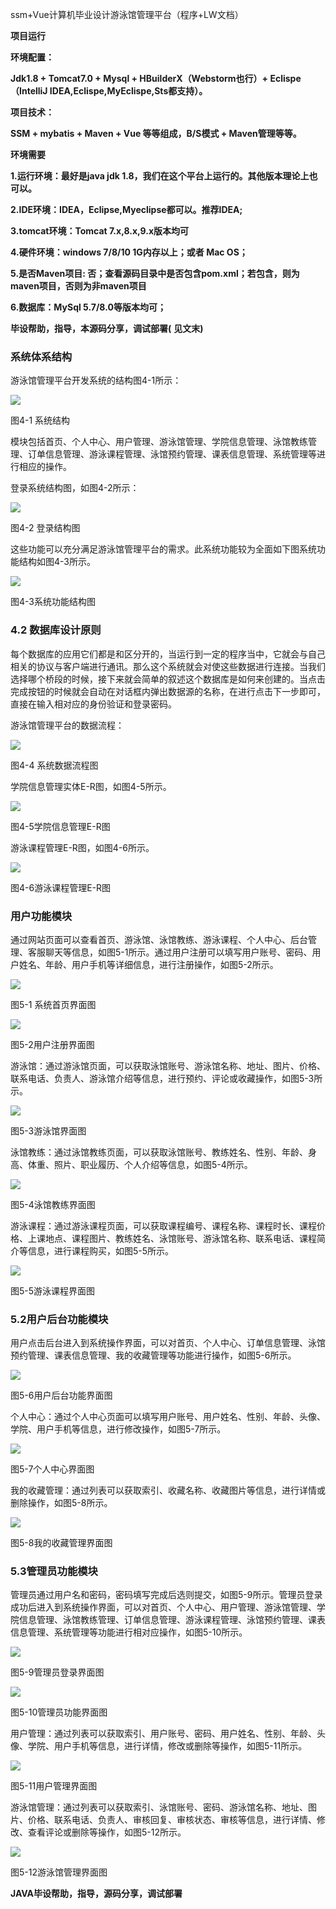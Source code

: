 ssm+Vue计算机毕业设计游泳馆管理平台（程序+LW文档）

**项目运行**

**环境配置：**

**Jdk1.8 + Tomcat7.0 + Mysql + HBuilderX（Webstorm也行）+ Eclispe（IntelliJ
IDEA,Eclispe,MyEclispe,Sts都支持）。**

**项目技术：**

**SSM + mybatis + Maven + Vue 等等组成，B/S模式 + Maven管理等等。**

**环境需要**

**1.运行环境：最好是java jdk 1.8，我们在这个平台上运行的。其他版本理论上也可以。**

**2.IDE环境：IDEA，Eclipse,Myeclipse都可以。推荐IDEA;**

**3.tomcat环境：Tomcat 7.x,8.x,9.x版本均可**

**4.硬件环境：windows 7/8/10 1G内存以上；或者 Mac OS；**

**5.是否Maven项目: 否；查看源码目录中是否包含pom.xml；若包含，则为maven项目，否则为非maven项目**

**6.数据库：MySql 5.7/8.0等版本均可；**

**毕设帮助，指导，本源码分享，调试部署(** **见文末)**

### 系统体系结构

游泳馆管理平台开发系统的结构图4-1所示：

![](./res/5d9435323f4d4852aeb3ab29c12b6037.png)

图4-1 系统结构

模块包括首页、个人中心、用户管理、游泳馆管理、学院信息管理、泳馆教练管理、订单信息管理、游泳课程管理、泳馆预约管理、课表信息管理、系统管理等进行相应的操作。

登录系统结构图，如图4-2所示：

![](./res/48832da041204c63858647628712cd50.png)

图4-2 登录结构图

这些功能可以充分满足游泳馆管理平台的需求。此系统功能较为全面如下图系统功能结构如图4-3所示。

![](./res/9ce912a9c21b413c9fd86833d4d9a2c7.png)

图4-3系统功能结构图

### 4.2 数据库设计原则

每个数据库的应用它们都是和区分开的，当运行到一定的程序当中，它就会与自己相关的协议与客户端进行通讯。那么这个系统就会对使这些数据进行连接。当我们选择哪个桥段的时候，接下来就会简单的叙述这个数据库是如何来创建的。当点击完成按钮的时候就会自动在对话框内弹出数据源的名称，在进行点击下一步即可，直接在输入相对应的身份验证和登录密码。

游泳馆管理平台的数据流程：

![](./res/8d2087c540124a798fbf007b8a8b2d76.png)

图4-4 系统数据流程图

学院信息管理实体E-R图，如图4-5所示。

![](./res/0b234e39bbfa42a68adaa2b4e1c29ba7.png)

图4-5学院信息管理E-R图

游泳课程管理E-R图，如图4-6所示。

![](./res/00044eb1915d4363af7f56848a2b0aef.png)

图4-6游泳课程管理E-R图

### 用户功能模块

通过网站页面可以查看首页、游泳馆、泳馆教练、游泳课程、个人中心、后台管理、客服聊天等信息，如图5-1所示。通过用户注册可以填写用户账号、密码、用户姓名、年龄、用户手机等详细信息，进行注册操作，如图5-2所示。

![](./res/123d64c20d4d44039cadaca4640aa3a6.png)

图5-1 系统首页界面图

![](./res/0c3bee633ead4302a0ec646216dc1b32.png)

图5-2用户注册界面图

游泳馆：通过游泳馆页面，可以获取泳馆账号、游泳馆名称、地址、图片、价格、联系电话、负责人、游泳馆介绍等信息，进行预约、评论或收藏操作，如图5-3所示。

![](./res/59ce5805f8af4d19a502c701f0ff1835.png)

图5-3游泳馆界面图

泳馆教练：通过泳馆教练页面，可以获取泳馆账号、教练姓名、性别、年龄、身高、体重、照片、职业履历、个人介绍等信息，如图5-4所示。

![](./res/50e56514e15244ccb160e2e540cf9ee2.png)

图5-4泳馆教练界面图

游泳课程：通过游泳课程页面，可以获取课程编号、课程名称、课程时长、课程价格、上课地点、课程图片、教练姓名、泳馆账号、游泳馆名称、联系电话、课程简介等信息，进行课程购买，如图5-5所示。

![](./res/7eba6928d42e41929eb6f0b0e8f9af27.png)

图5-5游泳课程界面图

### 5.2用户后台功能模块

用户点击后台进入到系统操作界面，可以对首页、个人中心、订单信息管理、泳馆预约管理、课表信息管理、我的收藏管理等功能进行操作，如图5-6所示。

![](./res/33bb2499b3e24ac890b9133b1d63b84d.png)

图5-6用户后台功能界面图

个人中心：通过个人中心页面可以填写用户账号、用户姓名、性别、年龄、头像、学院、用户手机等信息，进行修改操作，如图5-7所示。

![](./res/c9ac5812dee14ebd944bc48263797d5a.png)

图5-7个人中心界面图

我的收藏管理：通过列表可以获取索引、收藏名称、收藏图片等信息，进行详情或删除操作，如图5-8所示。

![](./res/b152deeb7eff4aa7a1ad356ea7e56593.png)

图5-8我的收藏管理界面图

### 5.3管理员功能模块

管理员通过用户名和密码，密码填写完成后选则提交，如图5-9所示。管理员登录成功后进入到系统操作界面，可以对首页、个人中心、用户管理、游泳馆管理、学院信息管理、泳馆教练管理、订单信息管理、游泳课程管理、泳馆预约管理、课表信息管理、系统管理等功能进行相对应操作，如图5-10所示。

![](./res/f7576d55d8de4129ab4d57d4ce1bef93.png)

图5-9管理员登录界面图

![](./res/208fbcf79f7248d687bfc1bd236f4557.png)

图5-10管理员功能界面图

用户管理：通过列表可以获取索引、用户账号、密码、用户姓名、性别、年龄、头像、学院、用户手机等信息，进行详情，修改或删除等操作，如图5-11所示。

![](./res/ad2e1f25a2de4a9383586452fc3b496f.png)

图5-11用户管理界面图

游泳馆管理：通过列表可以获取索引、泳馆账号、密码、游泳馆名称、地址、图片、价格、联系电话、负责人、审核回复、审核状态、审核等信息，进行详情、修改、查看评论或删除等操作，如图5-12所示。

![](./res/08fbeb744fc44584b6f83d491987244d.png)

图5-12游泳馆管理界面图

**JAVA毕设帮助，指导，源码分享，调试部署**

